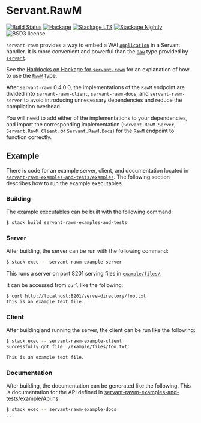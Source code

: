 # Servant.RawM

[![Build Status](https://secure.travis-ci.org/cdepillabout/servant-rawm.svg)](http://travis-ci.org/cdepillabout/servant-rawm)
[![Hackage](https://img.shields.io/hackage/v/servant-rawm.svg)](https://hackage.haskell.org/package/servant-rawm)
[![Stackage LTS](http://stackage.org/package/servant-rawm/badge/lts)](http://stackage.org/lts/package/servant-rawm)
[![Stackage Nightly](http://stackage.org/package/servant-rawm/badge/nightly)](http://stackage.org/nightly/package/servant-rawm)
![BSD3 license](https://img.shields.io/badge/license-BSD3-blue.svg)

`servant-rawm` provides a way to embed a WAI
[`Application`](https://hackage.haskell.org/package/wai-3.2.1.1/docs/Network-Wai.html#t:Application)
in a Servant handler. It is more convenient and powerful than the
[`Raw`](https://hackage.haskell.org/package/servant-0.11/docs/Servant-API-Raw.html#t:Raw)
type provided by [`servant`](https://hackage.haskell.org/package/servant).

See the
[Haddocks on Hackage for `servant-rawm`](https://hackage.haskell.org/package/servant-rawm/docs/Servant-RawM.html)
for an explanation of how to use the
[`RawM`](https://hackage.haskell.org/package/servant-rawm/docs/Servant-RawM.html#t:RawM)
type.

After `servant-rawm` 0.4.0.0, the implementations of the `RawM` endpoint are
divided into `servant-rawm-client`, `servant-rawm-docs`, and
`servant-rawm-server` to avoid introducing unnecessary dependencies and reduce
the compilation overhead.

You will need to add either of the implementations to your dependencies, and
import the corresponding implementation (`Servant.RawM.Server`,
`Servant.RawM.Client`, or `Servant.RawM.Docs`) for the `RawM` endpoint to
function correctly.

## Example

There is code for an example server, client, and documentation located
in [`servant-rawm-examples-and-tests/example/`](servant-rawm-examples-and-tests/example/). The following section describes how to run the
example executables.

### Building

The example executables can be built with the following command:

```sh
$ stack build servant-rawm-examples-and-tests
```

### Server

After building, the server can be run with the following command:

```sh
$ stack exec -- servant-rawm-example-server
```

This runs a server on port 8201 serving files
in [`example/files/`](example/files/).

It can be accessed from `curl` like the following:

```sh
$ curl http://localhost:8201/serve-directory/foo.txt
This is an example text file.
```

### Client

After building and running the server, the client can be run like the following:

```sh
$ stack exec -- servant-rawm-example-client
Successfully got file ./example/files/foo.txt:

This is an example text file.
```

### Documentation

After building, the documentation can be generated like the following. This is
documentation for the API defined in
[servant-rawm-examples-and-tests/example/Api.hs](servant-rawm-examples-and-tests/example/Api.hs):

```sh
$ stack exec -- servant-rawm-example-docs
...
```
